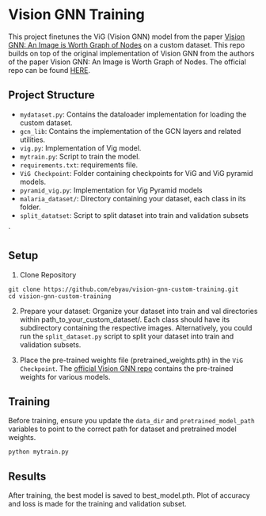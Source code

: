 # Vision GNN Training

This project finetunes the ViG (Vision GNN) model from the paper [Vision GNN: An Image is Worth Graph of Nodes](https://arxiv.org/abs/2206.00272)  on a custom dataset. 
This repo builds on top of the original implementation of Vision GNN from the authors of the paper Vision GNN: An Image is Worth Graph of Nodes.
The official repo can be found <a href="https://github.com/huawei-noah/Efficient-AI-Backbones/tree/master/vig_pytorch" target="_blank">HERE</a>.

## Project Structure

- `mydataset.py`: Contains the dataloader implementation for loading the custom dataset.
- `gcn_lib`: Contains the implementation of the GCN layers and related utilities.
- `vig.py`: Implementation of Vig model.
- `mytrain.py`: Script to train the model.
- `requirements.txt`: requirements file.
- `ViG Checkpoint`: Folder containing checkpoints for ViG and ViG pyramid models.
- `pyramid_vig.py`: Implementation for Vig Pyramid models
- `malaria_dataset/`: Directory containing your dataset, each class in its folder.
- `split_datatset`: Script to split dataset into train and validation subsets

`



## Setup
1. Clone Repository
```
git clone https://github.com/ebyau/vision-gnn-custom-training.git
cd vision-gnn-custom-training
```

2. Prepare your dataset:
Organize your dataset into train and val directories within path_to_your_custom_dataset/.
Each class should have its subdirectory containing the respective images.
Alternatively, you could run the `split_dataset.py` script to split your dataset into train and validation subsets.

3. Place the pre-trained weights file (pretrained_weights.pth) in the `ViG Checkpoint`. The [official Vision GNN repo](https://github.com/huawei-noah/Efficient-AI-Backbones/tree/master/vig_pytorch)  contains the pre-trained weights for various models.


## Training
Before training, ensure you update the `data_dir` and `pretrained_model_path` variables to point to the correct path for dataset and pretrained model weights.
```
python mytrain.py
```

## Results

After training, the best model is saved to best_model.pth. Plot of accuracy and loss is made for the training and validation subset.

